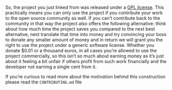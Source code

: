 So, the project you just linked from was released under a [GPL license](https://github.com/David-Mulder/fair-share-license/blob/master/GPL.txt). This practically means you can only use the project if you contribute your work to the open source community as well. If you can’t contribute back to the community in that way the project also offers the following alternative: think about how much time the project saves you compared to the next best alternative, next translate that time into money and try convincing your boss to donate any smaller amount of money and in return we will grant you the right to use the project under a generic software license. Whether you donate $0.01 or a thousand euros, in all cases you’re allowed to use the project commercially, so this isn’t so much about earning money as it’s just about it feeling a bit unfair if others profit from such work financially and the developer not earning a single cent from it. 

If you’re curious to read more about the motivation behind this construction please read the `CONTRIBUTING.md` file
